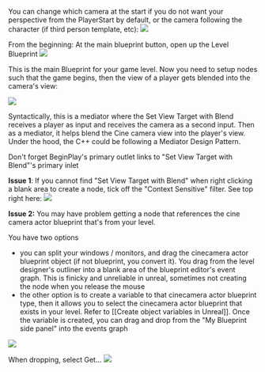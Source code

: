You can change which camera at the start if you do not want your perspective from the PlayerStart by default, or the camera following the character (if third person template, etc):
![](https://i.imgur.com/ZbjT29b.png)


From the beginning:
At the main blueprint button, open up the Level Blueprint
![](https://i.imgur.com/PMlRKwA.png)


This is the main Blueprint for your game level. Now you need to setup nodes such that the game begins, then the view of a player gets blended into the camera's view:

![](https://i.imgur.com/N0dmUH1.png)

Syntactically, this is a mediator where the Set View Target with Blend receives a player as input and receives the camera as a second input. Then as a mediator, it helps blend the Cine camera view into the player's view. Under the hood, the C++ could be following a Mediator Design Pattern. 

Don't forget BeginPlay's primary outlet links to "Set View Target with Blend"'s primary inlet

**Issue 1**: If you cannot find "Set View Target with Blend" when right clicking a blank area to create a node, tick off the "Context Sensitive" filter. See top right here:
![](https://i.imgur.com/ClEDm19.png)

**Issue 2:**
You may have problem getting a node that references the cine camera actor blueprint that's from your level.

You have two options
- you can split your windows / monitors, and drag the cinecamera actor blueprint object (if not blueprint, you convert it). You drag from the level designer's outliner into a blank area of the blueprint editor's event graph. This is finicky and unreliable in unreal, sometimes not creating the node when you release the mouse
- the other option is to create a variable to that cinecamera actor blueprint type, then it allows you to select the cinecamera actor blueprint that exists in your level. Refer to [[Create object variables in Unreal]]. Once the variable is created, you can drag and drop from the "My Blueprint side panel" into the events graph

![](https://i.imgur.com/bUL6f98.png)

When dropping, select Get...
![](https://i.imgur.com/bhwTr4x.png)
